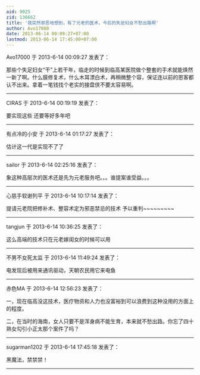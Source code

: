 ```yaml
---
aid: 9025
zid: 136662
title: '我突然邪恶地想到，有了元老的医术，今后的失足妇女不愁出路啊'
author: Avo17000
date: 2013-06-14 00:09:27+07:00
lastmod: 2013-06-14 17:45:00+07:00
---
```


Avo17000 于 2013-6-14 00:09:27 发表了：

那些个失足妇女“干”上若干年，临走的时候到临高某医院做个整套的手术就能焕然一新了啊。什么膜修复术，什么木耳漂白术，再稍微整个容，保证连以前的恩客都认不出来。拿着一笔钱找个老实的接盘侠不要太容易啊。

---------

CIRAS 于 2013-6-14 00:19:19 发表了：

要实现这些 还要等好多年吧

---------

有点冷的小安 于 2013-6-14 01:17:27 发表了：

估计这一代是实现不了了

---------

sailor 于 2013-6-14 02:25:16 发表了：

象这种高层次的医术还是先为元老服务吧。。。谁提案谁受益。。。

---------

心慈手软谢列平 于 2013-6-14 10:17:14 发表了：

提请元老院把修补术、整容术定为邪恶禁忌的技术 予以重判~~~~~~~~~

---------

tangjun 于 2013-6-14 10:36:25 发表了：

这么高端的技术只在元老嫁闺女的时候可以用

---------

不男不女死太监 于 2013-6-14 11:49:24 发表了：

电发现后被用来通讯驱动，天朝农民用它来电鱼

---------

赤色MA 于 2013-6-14 12:56:23 发表了：

一，现在临高没这技术，医疗物资和人力也没富裕到可以浪费到这种没用的方面上的程度。

二，在当时的海南，女人只要不是浑身病不能生育，本来就不愁出路。你忘了四十熟女勾引小正太那个案件了吗？

---------

sugarman1202 于 2013-6-14 17:45:18 发表了：

黑魔法，禁禁禁！

---------

